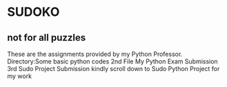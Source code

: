 # SUDOKO
## not for all puzzles
These are the assignments provided by my Python Professor.
Directory:Some basic python codes
2nd File My Python Exam Submission
3rd Sudo Project Submission kindly scroll down to Sudo Python Project for my work
